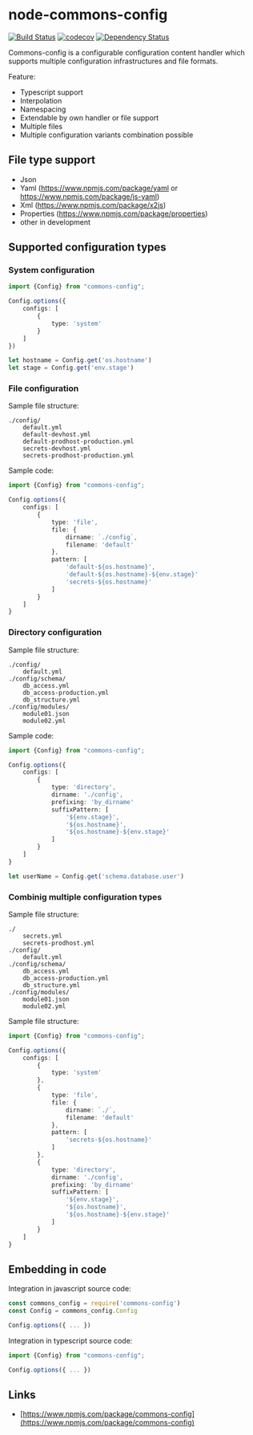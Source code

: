 
# node-commons-config

[![Build Status](https://travis-ci.org/thinkbaer/node-commons-config.svg?branch=master)](https://travis-ci.org/thinkbaer/node-commons-config)
[![codecov](https://codecov.io/gh/thinkbaer/node-commons-config/branch/master/graph/badge.svg)](https://codecov.io/gh/thinkbaer/node-commons-config)
[![Dependency Status](https://david-dm.org/thinkbaer/node-commons-config.svg)](https://david-dm.org/thinkbaer/node-commons-config)


Commons-config is a configurable configuration content handler which supports
multiple configuration infrastructures and file formats.

Feature:

* Typescript support
* Interpolation
* Namespacing
* Extendable by own handler or file support
* Multiple files
* Multiple configuration variants combination possible


## File type support

* Json
* Yaml (https://www.npmjs.com/package/yaml or https://www.npmjs.com/package/js-yaml)
* Xml (https://www.npmjs.com/package/x2js)
* Properties (https://www.npmjs.com/package/properties)
* other in development

## Supported configuration types

### System configuration

```ts
import {Config} from "commons-config";

Config.options({
    configs: [
        {
            type: 'system'
        }
    ]
})

let hostname = Config.get('os.hostname')
let stage = Config.get('env.stage')
```


### File configuration

Sample file structure:

```
./config/
    default.yml
    default-devhost.yml
    default-prodhost-production.yml
    secrets-devhost.yml
    secrets-prodhost-production.yml
```

Sample code:

```ts
import {Config} from "commons-config";

Config.options({
    configs: [
        {
            type: 'file',
            file: {
                dirname: `./config`,
                filename: 'default'
            },
            pattern: [
                'default-${os.hostname}',
                'default-${os.hostname}-${env.stage}'
                'secrets-${os.hostname}'
            ]
        }
    ]
}
```

### Directory configuration

Sample file structure:

```
./config/
    default.yml
./config/schema/
    db_access.yml
    db_access-production.yml
    db_structure.yml
./config/modules/
    module01.json
    module02.yml

```


Sample code:

```ts
import {Config} from "commons-config";

Config.options({
    configs: [
        {
            type: 'directory',
            dirname: './config',
            prefixing: 'by_dirname'
            suffixPattern: [
                '${env.stage}',
                '${os.hostname}',
                '${os.hostname}-${env.stage}'
            ]
        }
    ]
}

let userName = Config.get('schema.database.user')
```

### Combinig multiple configuration types

Sample file structure:

```
./
    secrets.yml
    secrets-prodhost.yml
./config/
    default.yml
./config/schema/
    db_access.yml
    db_access-production.yml
    db_structure.yml
./config/modules/
    module01.json
    module02.yml

```


Sample file structure:

```ts
import {Config} from "commons-config";

Config.options({
    configs: [
        {
            type: 'system'
        },
        {
            type: 'file',
            file: {
                dirname: `./`,
                filename: 'default'
            },
            pattern: [
                'secrets-${os.hostname}'
            ]
        },
        {
            type: 'directory',
            dirname: './config',
            prefixing: 'by_dirname'
            suffixPattern: [
                '${env.stage}',
                '${os.hostname}',
                '${os.hostname}-${env.stage}'
            ]
        }
    ]
}

```



## Embedding in code

Integration in javascript source code:

```js
const commons_config = require('commons-config')
const Config = commons_config.Config

Config.options({ ... })
```

Integration in typescript source code:

```js
import {Config} from "commons-config";

Config.options({ ... })
```




## Links

* [https://www.npmjs.com/package/commons-config](https://www.npmjs.com/package/commons-config)
